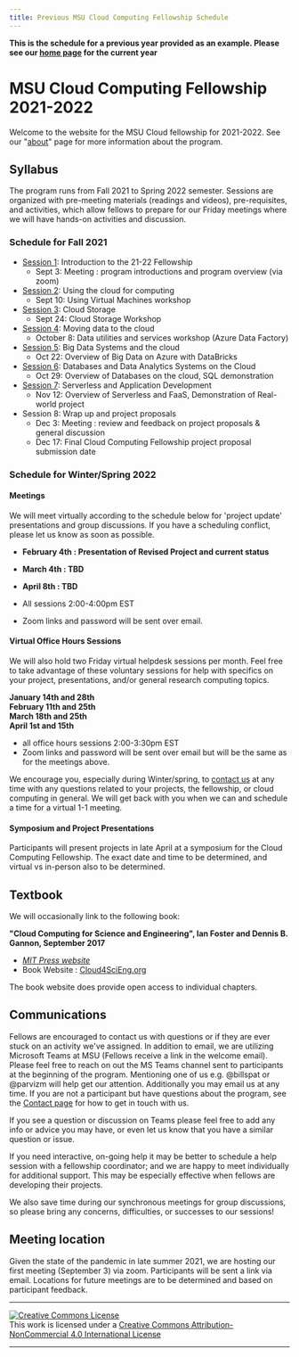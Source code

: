 ```yaml
---
title: Previous MSU Cloud Computing Fellowship Schedule
---
```

**This is the schedule for a previous year provided as an example.  Please see our [home page](index.md) for the current year**
# MSU Cloud Computing Fellowship 2021-2022



Welcome to the website for the MSU Cloud fellowship for 2021-2022.  See our "[about](about.md)" page for more information about the program.   

## Syllabus 

The program runs from Fall 2021 to Spring 2022 semester.  Sessions are organized with pre-meeting materials (readings and videos), pre-requisites, and activities, which allow fellows to prepare for our Friday meetings where we will have hands-on activities and discussion.  

### Schedule for Fall 2021

 * [Session 1](session_introduction): Introduction to the 21-22 Fellowship
     * Sept 3: Meeting : program introductions and program overview (via zoom)
 * [Session 2](session_how_to_cloud): Using the cloud for computing
    * Sept 10: Using Virtual Machines workshop 
 * [Session 3](session_cloud_storage): Cloud Storage
    * Sept 24: Cloud Storage Workshop 
 * [Session 4](session_moving_data): Moving data to the cloud
    * October 8: Data utilities and services workshop (Azure Data Factory)
 * [Session 5](session_bigdata): Big Data Systems and the cloud
    * Oct 22: Overview of Big Data on Azure with DataBricks
 * [Session 6](session_datasystems): Databases and Data Analytics Systems on the Cloud
    * Oct 29: Overview of Databases on the cloud, SQL demonstration
 * [Session 7](session_serverless): Serverless and Application Development 
    * Nov 12: Overview of Serverless and FaaS, Demonstration of Real-world project
 * Session 8: Wrap up and project proposals
    * Dec 3: Meeting : review and feedback on project proposals & general discussion
    * Dec 17: Final Cloud Computing Fellowship project proposal submission date

### Schedule for Winter/Spring 2022

#### Meetings

We will meet virtually according to the schedule below for 'project update' presentations and group discussions. If you have a scheduling conflict, please let us know as soon as possible. 
 
 - **February 4th : Presentation of Revised Project and current status**
 - **March 4th : TBD**
 - **April 8th : TBD**

 - All sessions 2:00-4:00pm EST
 - Zoom links and password will be sent over email. 
         
#### Virtual Office Hours Sessions

We will also hold two Friday virtual helpdesk sessions per month.  Feel free to take advantage of these voluntary sessions for help with specifics on your project, presentations, and/or general research computing topics. 

**January 14th and 28th <br>
February 11th and 25th <br>
March 18th and 25th <br>
April 1st and 15th**

 - all office hours sessions 2:00-3:30pm EST
 - Zoom links and password will be sent over email but will be the same as for the meetings above. 
 
We encourage you, especially during Winter/spring, to [contact us](contact) at any time with any questions related to your projects, the fellowship, or cloud computing in general.  We will get back with you when we can and schedule a time for a virtual 1-1 meeting.  

#### Symposium and Project Presentations

Participants will present projects in late April at a symposium for the Cloud Computing Fellowship.  The exact date and time to be determined, and virtual vs in-person also to be determined.   

## Textbook

We will occasionally link to the following book: 

**"Cloud Computing for Science and Engineering", Ian Foster and Dennis B. Gannon, September 2017**  

  * *[MIT Press website](https://mitpress.mit.edu/books/cloud-computing-science-and-engineering)* 
  * Book Website : [Cloud4SciEng.org](https://cloud4scieng.org)

The book website does provide open access to individual chapters. 

## Communications

 Fellows are encouraged to contact us with questions or if they are ever stuck on an activity we've assigned.  In addition to email, we are utilizing Microsoft Teams at MSU (Fellows receive a link in the welcome email).   Please feel free to reach on out the MS Teams channel sent to participants at the beginning of the program.  Mentioning one of us e.g. @billspat or @parvizm will help get our attention.  Additionally you may email us at any time.   If you are not a participant but have questions about the program, see the [Contact page](contact.md) for how to get in touch with us.   

If you see a question or discussion on Teams please feel free to add any info or advice you may have, or even let us know that you have a similar question or issue.    

If you need interactive, on-going help it may be better to schedule a help session with a fellowship coordinator; and we are happy to meet individually for additional support.   This may be especially effective when fellows are developing their projects.  

We also save time during our synchronous meetings for group discussions, so please bring any concerns, difficulties, or successes to our sessions! 

## Meeting location

Given the state of the pandemic in late summer 2021, we are hosting our first meeting (September 3) via zoom.  Participants will be sent a link via email.   Locations for future meetings are to be determined and based on participant feedback.  

---
   
<a rel="license" href="http://creativecommons.org/licenses/by-nc/4.0/"><img alt="Creative Commons License" style="border-width:0" src="https://i.creativecommons.org/l/by-nc/4.0/88x31.png" /></a><br />This work is licensed under a <a rel="license" href="http://creativecommons.org/licenses/by-nc/4.0/">Creative Commons Attribution-NonCommercial 4.0 International License</a>

---

<style>
.md-content {background-color:LightGray;}
<style>
